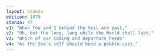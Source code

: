 ```yaml
---
layout: stanza
edition: 1879
stanza: 47
v1: "When You and I behind the Veil are past,"
v2: "Oh, but the long, long while the World shall last,"
v3: "Which of our Coming and Departure heeds"
v4: "As the Sea's self should heed a pebble-cast."
---
```

